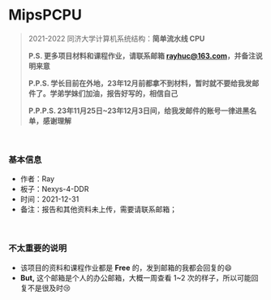 # MipsPCPU
> 2021-2022 同济大学计算机系统结构：**简单流水线 CPU**
>
> **P.S. 更多项目材料和课程作业，请联系邮箱 rayhuc@163.com，并备注说明来意**
>
> **P.P.S. 学长目前在外地，23年12月前都拿不到材料，暂时就不要给我发邮件了。学弟学妹们加油，报告好写的，相信自己**
>
> **P.P.P.S. 23年11月25日~23年12月3日间，给我发邮件的账号一律进黑名单，感谢理解**

<br/>

### 基本信息

- 作者：Ray
- 板子：Nexys-4-DDR
- 时间：2021-12-31
- 备注：报告和其他资料未上传，需要请联系邮箱；

<br/>

### 不太重要的说明

- 该项目的资料和课程作业都是 **Free** 的，发到邮箱的我都会回复的:smile:
- **But,** 这个邮箱是个人的办公邮箱，大概一周查看 1~2 次的样子，所以可能回复不是很及时:cry:
